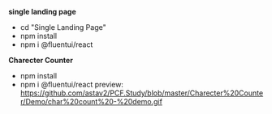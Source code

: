 **single landing page**
- cd "Single Landing Page"
- npm install
- npm i @fluentui/react

**Charecter Counter**
- npm install
- npm i @fluentui/react
preview: https://github.com/astav2/PCF.Study/blob/master/Charecter%20Counter/Demo/char%20count%20-%20demo.gif
